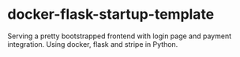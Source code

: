 # docker-flask-startup-template
Serving a pretty bootstrapped frontend with login page and payment integration. Using docker, flask and stripe in Python.
